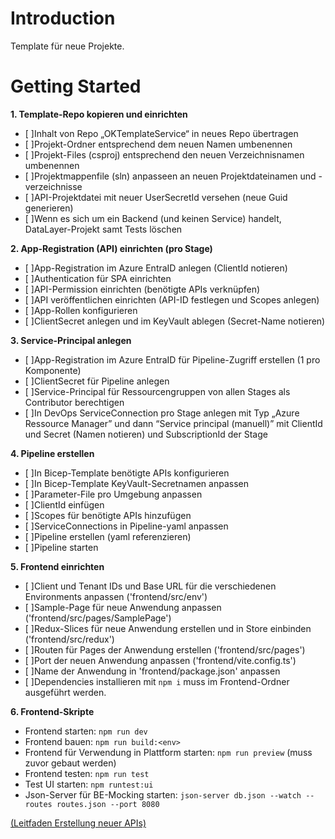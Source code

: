 # Introduction 
Template für neue Projekte.

# Getting Started
**1. Template-Repo kopieren und einrichten**
- [ ]Inhalt von Repo „OKTemplateService“ in neues Repo übertragen 
- [ ]Projekt-Ordner entsprechend dem neuen Namen umbenennen 
- [ ]Projekt-Files (csproj) entsprechend den neuen Verzeichnisnamen umbenennen 
- [ ]Projektmappenfile (sln) anpasseen an neuen Projektdateinamen und -verzeichnisse 
- [ ]API-Projektdatei mit neuer UserSecretId versehen (neue Guid generieren) 
- [ ]Wenn es sich um ein Backend (und keinen Service) handelt, DataLayer-Projekt samt Tests löschen 

**2. App-Registration (API) einrichten (pro Stage)**
- [ ]App-Registration im Azure EntraID anlegen (ClientId notieren) 
- [ ]Authentication für SPA einrichten 
- [ ]API-Permission einrichten (benötigte APIs verknüpfen) 
- [ ]API veröffentlichen einrichten (API-ID festlegen und Scopes anlegen) 
- [ ]App-Rollen konfigurieren 
- [ ]ClientSecret anlegen und im KeyVault ablegen (Secret-Name notieren) 

**3. Service-Principal anlegen**
- [ ]App-Registration im Azure EntraID für Pipeline-Zugriff erstellen (1 pro Komponente) 
- [ ]ClientSecret für Pipeline anlegen 
- [ ]Service-Principal für Ressourcengruppen von allen Stages als Contributor berechtigen 
- [ ]In DevOps ServiceConnection pro Stage anlegen mit Typ „Azure Ressource Manager” und dann “Service principal (manuell)” mit ClientId und Secret (Namen notieren) und SubscriptionId der Stage 

**4. Pipeline erstellen**
- [ ]In Bicep-Template benötigte APIs konfigurieren 
- [ ]In Bicep-Template KeyVault-Secretnamen anpassen 
- [ ]Parameter-File pro Umgebung anpassen 
- [ ]ClientId einfügen 
- [ ]Scopes für benötigte APIs hinzufügen 
- [ ]ServiceConnections in Pipeline-yaml anpassen 
- [ ]Pipeline erstellen (yaml referenzieren) 
- [ ]Pipeline starten 

**5. Frontend einrichten**
- [ ]Client und Tenant IDs und Base URL für die verschiedenen Environments anpassen ('frontend/src/env')
- [ ]Sample-Page für neue Anwendung anpassen ('frontend/src/pages/SamplePage')
- [ ]Redux-Slices für neue Anwendung erstellen und in Store einbinden ('frontend/src/redux')
- [ ]Routen für Pages der Anwendung erstellen ('frontend/src/pages')
- [ ]Port der neuen Anwendung anpassen ('frontend/vite.config.ts')
- [ ]Name der Anwendung in 'frontend/package.json' anpassen
- [ ]Dependencies installieren mit `npm i` muss im Frontend-Ordner ausgeführt werden.

**6. Frontend-Skripte**
- Frontend starten: `npm run dev`
- Frontend bauen: `npm run build:<env>`
- Frontend für Verwendung in Plattform starten: `npm run preview` (muss zuvor gebaut werden)
- Frontend testen: `npm run test`
- Test UI starten: `npm runtest:ui`
- Json-Server für BE-Mocking starten: `json-server db.json --watch --routes routes.json --port 8080`


[(Leitfaden Erstellung neuer APIs)](https://objektkultur365.sharepoint.com/:w:/r/sites/OKPlattformDeveloper/_layouts/15/Doc.aspx?sourcedoc=%7BE0D7AE5F-2E73-4154-8FCE-70F3376CF628%7D&file=Leitfaden%20Erstellung%20neuer%20APIs.docx&wdOrigin=TEAMS-MAGLEV.p2p_ns.rwc&action=default&mobileredirect=true)
